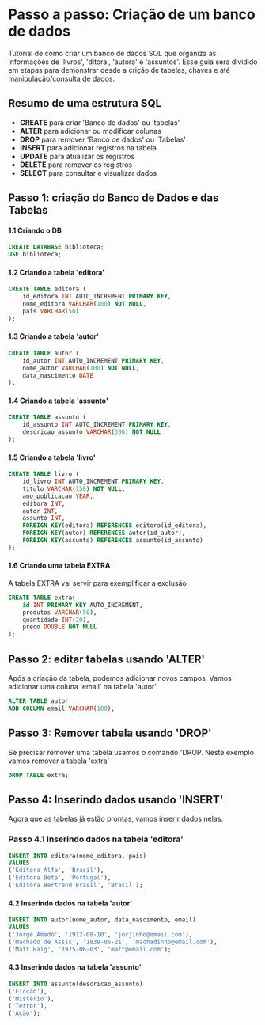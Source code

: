 # Passo a passo: Criação de um banco de dados
Tutorial de como criar um banco de dados SQL que organiza as informações de 'livros', 'ditora', 'autora' e 'assuntos'.
Esse guia sera dividido em etapas para demonstrar desde a crição de tabelas, chaves e até manipulação/consulta de dados.

## Resumo de uma estrutura SQL
* __CREATE__ para criar 'Banco de dados' ou 'tabelas'
* __ALTER__ para adicionar ou modificar colunas
* __DROP__ para remover 'Banco de dados' ou 'Tabelas'
* __INSERT__ para adicionar registros na tabela
* __UPDATE__ para atualizar os registros 
* __DELETE__ para remover os registros
* __SELECT__ para consultar e visualizar dados

## Passo 1: criação do Banco de Dados e das Tabelas
#### 1.1 Criando o DB

```SQL
CREATE DATABASE biblioteca;
USE biblioteca;
```

#### 1.2 Criando a tabela 'editora'
```SQL
CREATE TABLE editora (
    id_editora INT AUTO_INCREMENT PRIMARY KEY,
    nome_editora VARCHAR(100) NOT NULL,
    pais VARCHAR(50)
);
```

#### 1.3 Criando a tabela 'autor'
```SQL
CREATE TABLE autor (
    id_autor INT AUTO_INCREMENT PRIMARY KEY,
    nome_autor VARCHAR(100) NOT NULL,
    data_nascimento DATE
);
```

#### 1.4 Criando a tabela 'assunto'
```SQL
CREATE TABLE assunto (
    id_assunto INT AUTO_INCREMENT PRIMARY KEY,
    descricao_assunto VARCHAR(300) NOT NULL
);
```

#### 1.5 Criando a tabela 'livro'
```SQL
CREATE TABLE livro (
    id_livro INT AUTO_INCREMENT PRIMARY KEY,
    titulo VARCHAR(150) NOT NULL,
    ano_publicacao YEAR,
    editora INT,
    autor INT,
    assunto INT,
    FOREIGN KEY(editora) REFERENCES editora(id_editora),
    FOREIGN KEY(autor) REFERENCES autor(id_autor),
    FOREIGN KEY(assunto) REFERENCES assunto(id_assunto)
);
```

#### 1.6 Criando uma tabela EXTRA
A tabela EXTRA vai servir para exemplificar a exclusão

```SQL
CREATE TABLE extra(
    id INT PRIMARY KEY AUTO_INCREMENT,
    produtos VARCHAR(50),
    quantidade INT(20),
    preco DOUBLE NOT NULL
);
```

## Passo 2: editar tabelas usando 'ALTER'
Após a criação da tabela, podemos adicionar novos campos. Vamos adicionar uma coluna 'email' na tabela 'autor'

```SQL
ALTER TABLE autor
ADD COLUMN email VARCHAR(100);
```

## Passo 3: Remover tabela usando 'DROP'
Se precisar remover uma tabela usamos o comando 'DROP.
Neste exemplo vamos remover a tabela 'extra'

```SQL
DROP TABLE extra;
```

## Passo 4: Inserindo dados usando 'INSERT'
Agora que as tabelas já estão prontas, vamos inserir dados nelas.

### Passo 4.1 Inserindo dados na tabela 'editora'
```SQL
INSERT INTO editora(nome_editora, pais)
VALUES
('Editora Alfa', 'Brasil'),
('Editora Beta', 'Portugal'),
('Editora Bertrand Brasil', 'Brasil');
```

#### 4.2 Inserindo dados na tabela 'autor'
```SQL
INSERT INTO autor(nome_autor, data_nascimento, email)
VALUES
('Jorge Amado', '1912-08-10', 'jorjinho@email.com'),
('Machado de Assis', '1839-06-21', 'machadinho@email.com'),
('Matt Haig', '1975-06-03', 'matt@email.com');
```

#### 4.3 Inserindo dados na tabela 'assunto'
```SQL
INSERT INTO assunto(descricao_assunto)
('Ficção'),
('Mistério'),
('Terror'),
('Ação');
```